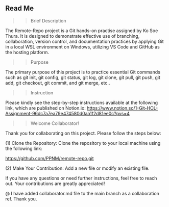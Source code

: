 ## Read Me ##

>>Brief Description

The Remote-Repo project is a Git hands-on practise assigned by Ko Soe Thura.
It is designed to demonstrate effective use of branching, collaboration, version control, 
and documentation practices by applying Git in a local WSL environment on Windows, utilizing VS Code and GitHub as the hosting platform.


>>Purpose

The primary purpose of this project is to practice essential Git commands such as git init, git config,
git status, git log, git clone, git pull, git push, git add, git checkout, git commit, and git merge, etc.. 


>>Instruction

Please kindly see the step-by-step instructions available at the following link, which are published on Notion.io:
https://www.notion.so/1-Git-HOL-Assignment-96dc7a7ea79e474580d0aa1f2d81ee0c?pvs=4


>>Welcome Collaborator!

Thank you for collaborating on this project. Please follow the steps below:

(1) Clone the Repository:   Clone the repository to your local machine using the following link:

https://github.com/PPNM/remote-repo.git

(2) Make Your Contribution:   Add a new file or modify an existing file.

If you have any questions or need further instructions, feel free to reach out. Your contributions are greatly appreciated!

@ I have added collaborator.md file to the main branch as a collaboration ref. Thank you.
